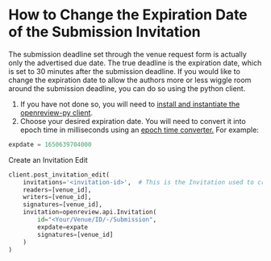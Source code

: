 # How to Change the Expiration Date of the Submission Invitation

The submission deadline set through the venue request form is actually only the advertised due date. The true deadline is the expiration date, which is set to 30 minutes after the submission deadline. If you would like to change the expiration date to allow the authors more or less wiggle room around the submission deadline, you can do so using the python client.&#x20;

1. If you have not done so, you will need to [install and instantiate the openreview-py client](../../getting-started/using-the-api/installing-and-instantiating-the-python-client.md).&#x20;
2. Choose your desired expiration date. You will need to convert it into epoch time in milliseconds using an [epoch time converter.](https://www.epochconverter.com/) For example:&#x20;

```python
expdate = 1650639704000
```

Create an Invitation Edit

```python
client.post_invitation_edit(
    invitations='<invitation-id>',  # This is the Invitation used to create this Invitation Edit
    readers=[venue_id],
    writers=[venue_id],
    signatures=[venue_id],
    invitation=openreview.api.Invitation(
        id="<Your/Venue/ID/-/Submission",
        expdate=expate
        signatures=[venue_id]
    )
)
```


